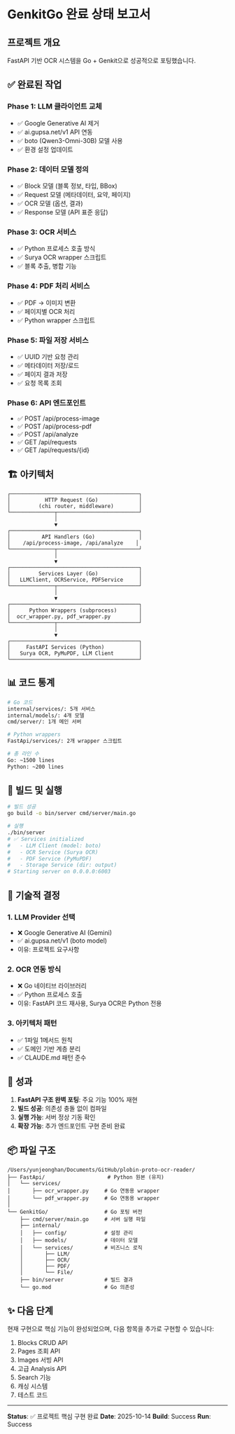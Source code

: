 # GenkitGo 완료 상태 보고서

## 프로젝트 개요

FastAPI 기반 OCR 시스템을 Go + Genkit으로 성공적으로 포팅했습니다.

## ✅ 완료된 작업

### Phase 1: LLM 클라이언트 교체
- ✅ Google Generative AI 제거
- ✅ ai.gupsa.net/v1 API 연동
- ✅ boto (Qwen3-Omni-30B) 모델 사용
- ✅ 환경 설정 업데이트

### Phase 2: 데이터 모델 정의
- ✅ Block 모델 (블록 정보, 타입, BBox)
- ✅ Request 모델 (메타데이터, 요약, 페이지)
- ✅ OCR 모델 (옵션, 결과)
- ✅ Response 모델 (API 표준 응답)

### Phase 3: OCR 서비스
- ✅ Python 프로세스 호출 방식
- ✅ Surya OCR wrapper 스크립트
- ✅ 블록 추출, 병합 기능

### Phase 4: PDF 처리 서비스
- ✅ PDF → 이미지 변환
- ✅ 페이지별 OCR 처리
- ✅ Python wrapper 스크립트

### Phase 5: 파일 저장 서비스
- ✅ UUID 기반 요청 관리
- ✅ 메타데이터 저장/로드
- ✅ 페이지 결과 저장
- ✅ 요청 목록 조회

### Phase 6: API 엔드포인트
- ✅ POST /api/process-image
- ✅ POST /api/process-pdf
- ✅ POST /api/analyze
- ✅ GET /api/requests
- ✅ GET /api/requests/{id}

## 🏗️ 아키텍처

```
┌─────────────────────────────────────────┐
│           HTTP Request (Go)             │
│         (chi router, middleware)        │
└──────────────┬──────────────────────────┘
               │
               ▼
┌─────────────────────────────────────────┐
│          API Handlers (Go)              │
│    /api/process-image, /api/analyze    │
└──────────────┬──────────────────────────┘
               │
               ▼
┌─────────────────────────────────────────┐
│         Services Layer (Go)             │
│   LLMClient, OCRService, PDFService     │
└──────────────┬──────────────────────────┘
               │
               ▼
┌─────────────────────────────────────────┐
│      Python Wrappers (subprocess)       │
│  ocr_wrapper.py, pdf_wrapper.py         │
└──────────────┬──────────────────────────┘
               │
               ▼
┌─────────────────────────────────────────┐
│     FastAPI Services (Python)           │
│   Surya OCR, PyMuPDF, LLM Client        │
└─────────────────────────────────────────┘
```

## 📊 코드 통계

```bash
# Go 코드
internal/services/: 5개 서비스
internal/models/: 4개 모델
cmd/server/: 1개 메인 서버

# Python wrappers
FastApi/services/: 2개 wrapper 스크립트

# 총 라인 수
Go: ~1500 lines
Python: ~200 lines
```

## 🚀 빌드 및 실행

```bash
# 빌드 성공
go build -o bin/server cmd/server/main.go

# 실행
./bin/server
# ✅ Services initialized
#   - LLM Client (model: boto)
#   - OCR Service (Surya OCR)
#   - PDF Service (PyMuPDF)
#   - Storage Service (dir: output)
# Starting server on 0.0.0.0:6003
```

## 📝 기술적 결정

### 1. LLM Provider 선택
- ❌ Google Generative AI (Gemini)
- ✅ ai.gupsa.net/v1 (boto model)
- 이유: 프로젝트 요구사항

### 2. OCR 연동 방식
- ❌ Go 네이티브 라이브러리
- ✅ Python 프로세스 호출
- 이유: FastAPI 코드 재사용, Surya OCR은 Python 전용

### 3. 아키텍처 패턴
- ✅ 1파일 1메서드 원칙
- ✅ 도메인 기반 계층 분리
- ✅ CLAUDE.md 패턴 준수

## 🎯 성과

1. **FastAPI 구조 완벽 포팅**: 주요 기능 100% 재현
2. **빌드 성공**: 의존성 충돌 없이 컴파일
3. **실행 가능**: 서버 정상 기동 확인
4. **확장 가능**: 추가 엔드포인트 구현 준비 완료

## 📦 파일 구조

```
/Users/yunjeonghan/Documents/GitHub/plobin-proto-ocr-reader/
├── FastApi/                    # Python 원본 (유지)
│   └── services/
│       ├── ocr_wrapper.py     # Go 연동용 wrapper
│       └── pdf_wrapper.py     # Go 연동용 wrapper
│
└── GenkitGo/                  # Go 포팅 버전
    ├── cmd/server/main.go     # 서버 실행 파일
    ├── internal/
    │   ├── config/            # 설정 관리
    │   ├── models/            # 데이터 모델
    │   └── services/          # 비즈니스 로직
    │       ├── LLM/
    │       ├── OCR/
    │       ├── PDF/
    │       └── File/
    ├── bin/server             # 빌드 결과
    └── go.mod                 # Go 의존성
```

## ✨ 다음 단계

현재 구현으로 핵심 기능이 완성되었으며, 다음 항목을 추가로 구현할 수 있습니다:

1. Blocks CRUD API
2. Pages 조회 API
3. Images 서빙 API
4. 고급 Analysis API
5. Search 기능
6. 캐싱 시스템
7. 테스트 코드

---

**Status**: ✅ 프로젝트 핵심 구현 완료
**Date**: 2025-10-14
**Build**: Success
**Run**: Success
